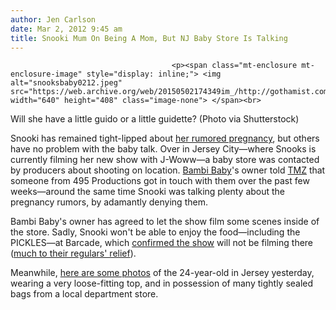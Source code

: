 ```yaml
---
author: Jen Carlson
date: Mar 2, 2012 9:45 am
title: Snooki Mum On Being A Mom, But NJ Baby Store Is Talking
---
```


	
										<p><span class="mt-enclosure mt-enclosure-image" style="display: inline;"> <img alt="snooksbaby0212.jpeg" src="https://web.archive.org/web/20150502174349im_/http://gothamist.com/attachments/arts_jen/snooksbaby0212.jpeg" width="640" height="408" class="image-none"> </span><br>
<span class="photo_caption">Will she have a little guido or a little guidette? (Photo via Shutterstock)</span></p>

<p>Snooki has remained tight-lipped about <a href="https://web.archive.org/web/20150502174349/http://gothamist.com/2012/02/29/snooki_is_pregnant.php">her rumored pregnancy</a>, but others have no problem with the baby talk. Over in Jersey City&#x2014;where Snooks is currently filming her new show with J-Woww&#x2014;a baby store was contacted by producers about shooting on location. <a href="https://web.archive.org/web/20150502174349/http://bambibaby.com/pages/bambi-baby-jersey-city-contact-information-35">Bambi Baby</a>&apos;s owner told <a href="https://web.archive.org/web/20150502174349/http://www.tmz.com/2012/03/02/jersey-shore-snooki-spin-off-baby-stores/#.T1DVW3JWq-0">TMZ</a> that someone from 495 Productions got in touch with them over the past few weeks&#x2014;around the same time Snooki was talking plenty about the pregnancy rumors, by adamantly denying them. </p>

<p>Bambi Baby&apos;s owner has agreed to let the show film some scenes inside of the store. Sadly, Snooki won&apos;t be able to enjoy the food&#x2014;including the PICKLES&#x2014;at Barcade, which <a href="https://web.archive.org/web/20150502174349/http://gothamist.com/2012/02/10/snooki_j-woww_will_be_tailed_by_jer.php">confirmed the show</a> will not be filming there (<a href="https://web.archive.org/web/20150502174349/http://www.facebook.com/barcadejerseycity/posts/315699921813916">much to their regulars&apos; relief</a>).</p>

<p>Meanwhile, <a href="https://web.archive.org/web/20150502174349/http://www.dailymail.co.uk/tvshowbiz/article-2109168/Snooki-pregnant-2012-Jersey-Shore-star-steps-loose-fitting-pregnancy-rumours-continue.html?ito=feeds-newsxml">here are some photos</a> of the 24-year-old in Jersey yesterday, wearing a very loose-fitting top, and in possession of many tightly sealed bags from a local department store.</p>					
										
									
				